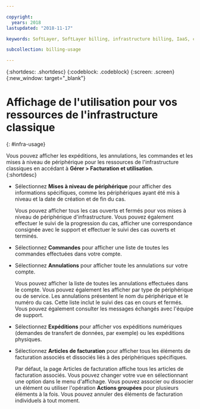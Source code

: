 ```yaml
---

copyright:
  years: 2018
lastupdated: "2018-11-17"

keywords: SoftLayer, SoftLayer billing, infrastructure billing, IaaS, cost, orders, IaaS usage

subcollection: billing-usage

---
```


{:shortdesc: .shortdesc}
{:codeblock: .codeblock}
{:screen: .screen}
{:new_window: target="_blank"}


# Affichage de l'utilisation pour vos ressources de l'infrastructure classique
{: #infra-usage}

Vous pouvez afficher les expéditions, les annulations, les commandes et les mises à niveau de périphérique pour les ressources de l'infrastructure classiques en accédant à **Gérer > Facturation et utilisation**.  
{:shortdesc}


* Sélectionnez **Mises à niveau de périphérique** pour afficher des informations spécifiques, comme les périphériques ayant été mis à niveau et la date de création et de fin du cas.

  Vous pouvez afficher tous les cas ouverts et fermés pour vos mises à niveau de périphérique d'infrastructure. Vous pouvez également effectuer le suivi de la progression du cas, afficher une correspondance consignée avec le support et effectuer le suivi des cas ouverts et terminés.

* Sélectionnez **Commandes** pour afficher une liste de toutes les commandes effectuées dans votre compte.

* Sélectionnez **Annulations** pour afficher toute les annulations sur votre compte.

  Vous pouvez afficher la liste de toutes les annulations effectuées dans le compte. Vous pouvez également les afficher par type de périphérique ou de service. Les annulations présentent le nom du périphérique et le numéro du cas. Cette liste inclut le suivi des cas en cours et fermés. Vous pouvez également consulter les messages échangés avec l'équipe de support.  

* Sélectionnez **Expéditions** pour afficher vos expéditions numériques (demandes de transfert de données, par exemple) ou les expéditions physiques.

* Sélectionnez **Articles de facturation** pour afficher tous les éléments de facturation associés et dissociés liés à des périphériques spécifiques.

  Par défaut, la page Articles de facturation affiche tous les articles de facturation associés. Vous pouvez changer votre vue en sélectionnant une option dans le menu d'affichage. Vous pouvez associer ou dissocier un élément ou utiliser l'opération **Actions groupées** pour plusieurs éléments à la fois. Vous pouvez annuler des éléments de facturation individuels à tout moment.
